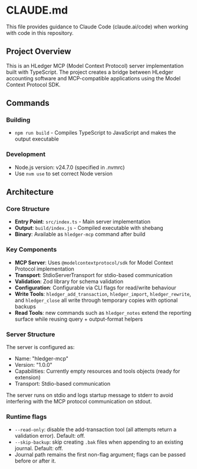 # CLAUDE.md

This file provides guidance to Claude Code (claude.ai/code) when working with code in this repository.

## Project Overview

This is an HLedger MCP (Model Context Protocol) server implementation built with TypeScript. The project creates a bridge between HLedger accounting software and MCP-compatible applications using the Model Context Protocol SDK.

## Commands

### Building
- `npm run build` - Compiles TypeScript to JavaScript and makes the output executable

### Development
- Node.js version: v24.7.0 (specified in .nvmrc)
- Use `nvm use` to set correct Node version

## Architecture

### Core Structure
- **Entry Point**: `src/index.ts` - Main server implementation
- **Output**: `build/index.js` - Compiled executable with shebang
- **Binary**: Available as `hledger-mcp` command after build

### Key Components
- **MCP Server**: Uses `@modelcontextprotocol/sdk` for Model Context Protocol implementation
- **Transport**: StdioServerTransport for stdio-based communication
- **Validation**: Zod library for schema validation
- **Configuration**: Configurable via CLI flags for read/write behaviour
- **Write Tools**: `hledger_add_transaction`, `hledger_import`, `hledger_rewrite`, and `hledger_close` all write through temporary copies with optional backups
- **Read Tools**: new commands such as `hledger_notes` extend the reporting surface while reusing query + output-format helpers

### Server Structure
The server is configured as:
- Name: "hledger-mcp"
- Version: "1.0.0"
- Capabilities: Currently empty resources and tools objects (ready for extension)
- Transport: Stdio-based communication

The server runs on stdio and logs startup message to stderr to avoid interfering with the MCP protocol communication on stdout.

### Runtime flags
- `--read-only`: disable the add-transaction tool (all attempts return a validation error). Default: off.
- `--skip-backup`: skip creating `.bak` files when appending to an existing journal. Default: off.
- Journal path remains the first non-flag argument; flags can be passed before or after it.
